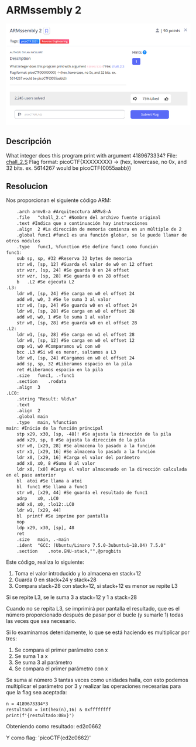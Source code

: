 # ARMssembly 2
![Descripcion del CTF](img/description.png)

## Descripción
What integer does this program print with argument 4189673334? File: [chall_2.S](https://mercury.picoctf.net/static/5c0f1b8d9f0656c228ea0adb62cd5fbf/chall_2.S) Flag format: picoCTF{XXXXXXXX} -> (hex, lowercase, no 0x, and 32 bits. ex. 5614267 would be picoCTF{0055aabb})

## Resolucion
Nos proporcionan el siguiente código ARM:

```
	.arch armv8-a #Arquitecctura ARMv8-A
	.file	"chall_2.c" #Nombre del archivo fuente original
	.text #Indica que a continuación hay instrucciones
	.align	2 #La dirección de memoria comienza en un múltiplo de 2
	.global	func1 #func1 es una función globar, se le puede llamar de otros módulos
	.type	func1, %function #Se define func1 como función
func1:
	sub	sp, sp, #32 #Reserva 32 bytes de memoria
	str	w0, [sp, 12] #Guarda el valor de w0 en 12 offset
	str	wzr, [sp, 24] #Se guarda 0 en 24 offset
	str	wzr, [sp, 28] #Se guarda 0 en 28 offset
	b	.L2 #Se ejecuta L2
.L3:
	ldr	w0, [sp, 24] #Se carga en w0 el offset 24
	add	w0, w0, 3 #Se le suma 3 al valor
	str	w0, [sp, 24] #Se guarda w0 en el offset 24
	ldr	w0, [sp, 28] #Se carga en w0 el offset 28 
	add	w0, w0, 1 #Se le suma 1 al valor
	str	w0, [sp, 28] #Se guarda w0 en el offset 28
.L2:
	ldr	w1, [sp, 28] #Se carga en w1 el offset 28
	ldr	w0, [sp, 12] #Se carga en w0 el offset 12
	cmp	w1, w0 #Comparamos w1 con w0
	bcc	.L3 #Si w0 es menor, saltamos a L3
	ldr	w0, [sp, 24] #Cargamos en w0 el offset 24
	add	sp, sp, 32 #Liberamos espacio en la pila
	ret #Liberamos espacio en la pila
	.size	func1, .-func1
	.section	.rodata
	.align	3
.LC0:
	.string	"Result: %ld\n"
	.text
	.align	2
	.global	main
	.type	main, %function
main: #Inicio de la función principal
	stp	x29, x30, [sp, -48]! #Se ajusta la dirección de la pila
	add	x29, sp, 0 #Se ajusta la dirección de la pila
	str	w0, [x29, 28] #Se almacena lo pasado a la función
	str	x1, [x29, 16] #Se almacena lo pasado a la función
	ldr	x0, [x29, 16] #Carga el valor del parámetro
	add	x0, x0, 8 #Suma 8 al valor
	ldr	x0, [x0] #Carga el valor almacenado en la dirección calculada en el paso anterior
	bl	atoi #Se llama a atoi
	bl	func1 #Se llama a func1
	str	w0, [x29, 44] #Se guarda el resultado de func1
	adrp	x0, .LC0 
	add	x0, x0, :lo12:.LC0
	ldr	w1, [x29, 44]
	bl	printf #Se imprime por pantalla
	nop
	ldp	x29, x30, [sp], 48
	ret
	.size	main, .-main
	.ident	"GCC: (Ubuntu/Linaro 7.5.0-3ubuntu1~18.04) 7.5.0"
	.section	.note.GNU-stack,"",@progbits

```

Este código, realiza lo siguiente:
1. Toma el valor introducido y lo almacena en stack+12
2. Guarda 0 en stack+24 y stack+28
3. Compara stack+28 con stack+12, si stack+12 es menor se repite L3

Si se repite L3, se le suma 3 a stack+12 y 1 a stack+28

Cuando no se repita L3, se imprimirá por pantalla el resultado, que es el número proporcionado después de pasar por el bucle (y sumarle 1) todas las veces que sea necesario.

Si lo examinamos detenidamente, lo que se está haciendo es multiplicar por tres:

1. Se compara el primer parámetro con x
2. Se suma 1 a x
3. Se suma 3 al parámetro
4. Se compara el primer parámetro con x

Se suma al número 3 tantas veces como unidades halla, con esto podemos multiplicar el parámetro por 3 y realizar las operaciones necesarias para que la flag sea aceptada:

```
n = 4189673334*3
restultado = int(hex(n),16) & 0xffffffff
print(f'{restultado:08x}')
```

Obteniendo como resultado: ed2c0662

Y como flag: 'picoCTF{ed2c0662}'